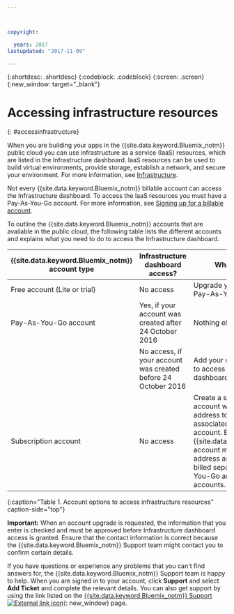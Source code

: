 ```yaml
---



copyright:

  years: 2017
lastupdated: "2017-11-09"

---
```


{:shortdesc: .shortdesc}
{:codeblock: .codeblock}
{:screen: .screen}
{:new_window: target="_blank"}

# Accessing infrastructure resources
{: #accessinfrastructure}

When you are building your apps in the {{site.data.keyword.Bluemix_notm}} public cloud you can use infrastructure as a service (IaaS) resources, which are listed in the Infrastructure dashboard. 
IaaS resources can be used to build virtual environments, provide storage, establish a network, and secure your environment. For more information, see [Infrastructure](/docs/overview/whatisbluemix.html#bluemixoverviewinfrastructure). 

Not every {{site.data.keyword.Bluemix_notm}} billable account can access the Infrastructure dashboard. To access the IaaS resources you must have a Pay-As-You-Go account. For more information, see [Signing up for a billable account](/docs/pricing/billable.html). 

To outline the {{site.data.keyword.Bluemix_notm}} accounts that are available in the public cloud, the following table lists the different accounts and explains what you need to do to access the Infrastructure dashboard. 

|{{site.data.keyword.Bluemix_notm}} account type |	Infrastructure dashboard access? |	What are my options? |
|------------------|-----------------------|---------------|
|Free account (Lite or trial) |	No access |	Upgrade your free account to a Pay-As-You-Go account. |
|Pay-As-You-Go account | Yes, if your account was created after 24 October 2016 | Nothing else is required. | 
| | No access, if your account was created before 24 October 2016 | Add your credit card details again to access the Infrastructure dashboard. |
|Subscription account |	No access |	Create a separate Pay-As-You-Go account with a different email address to the email address that is associated to your Subscription account. Each {{site.data.keyword.Bluemix_notm}} account must have a unique email address associated with it. You are billed separately for your Pay-As-You-Go and Subscription accounts. |
{:caption="Table 1. Account options to access infrastructure resources" caption-side="top"}

**Important:** When an account upgrade is requested, the information that you enter is checked and must be approved before Infrastructure dashboard access is granted. Ensure that the contact information is correct because the {{site.data.keyword.Bluemix_notm}} Support team might contact you to confirm certain details.    

If you have questions or experience any problems that you can't find answers for, the {{site.data.keyword.Bluemix_notm}} Support team is happy to help. When you are signed in to your account, click **Support** and select **Add Ticket** and complete the relevant details. You can also get support by using the link listed on the [{{site.data.keyword.Bluemix_notm}} Support ![External link icon](../icons/launch-glyph.svg)](http://ibm.biz/bluemixsupport){: new_window} page.
